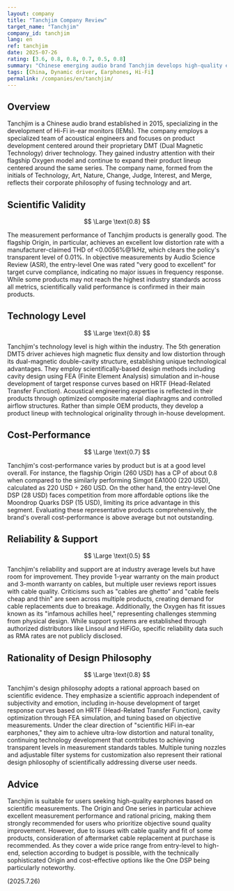 ```yaml
---
layout: company
title: "Tanchjim Company Review"
target_name: "Tanchjim"
company_id: tanchjim
lang: en
ref: tanchjim
date: 2025-07-26
rating: [3.6, 0.8, 0.8, 0.7, 0.5, 0.8]
summary: "Chinese emerging audio brand Tanchjim develops high-quality earphones with scientifically-based measurements using proprietary DMT technology. While technical level and design philosophy are excellent, reliability issues exist with cable quality."
tags: [China, Dynamic driver, Earphones, Hi-Fi]
permalink: /companies/en/tanchjim/
---
```

## Overview

Tanchjim is a Chinese audio brand established in 2015, specializing in the development of Hi-Fi in-ear monitors (IEMs). The company employs a specialized team of acoustical engineers and focuses on product development centered around their proprietary DMT (Dual Magnetic Technology) driver technology. They gained industry attention with their flagship Oxygen model and continue to expand their product lineup centered around the same series. The company name, formed from the initials of Technology, Art, Nature, Change, Judge, Interest, and Merge, reflects their corporate philosophy of fusing technology and art.

## Scientific Validity

$$ \Large \text{0.8} $$

The measurement performance of Tanchjim products is generally good. The flagship Origin, in particular, achieves an excellent low distortion rate with a manufacturer-claimed THD of <0.0056%@1kHz, which clears the policy's transparent level of 0.01%. In objective measurements by Audio Science Review (ASR), the entry-level One was rated "very good to excellent" for target curve compliance, indicating no major issues in frequency response. While some products may not reach the highest industry standards across all metrics, scientifically valid performance is confirmed in their main products.

## Technology Level

$$ \Large \text{0.8} $$

Tanchjim's technology level is high within the industry. The 5th generation DMT5 driver achieves high magnetic flux density and low distortion through its dual-magnetic double-cavity structure, establishing unique technological advantages. They employ scientifically-based design methods including cavity design using FEA (Finite Element Analysis) simulation and in-house development of target response curves based on HRTF (Head-Related Transfer Function). Acoustical engineering expertise is reflected in their products through optimized composite material diaphragms and controlled airflow structures. Rather than simple OEM products, they develop a product lineup with technological originality through in-house development.

## Cost-Performance

$$ \Large \text{0.7} $$

Tanchjim's cost-performance varies by product but is at a good level overall. For instance, the flagship Origin (260 USD) has a CP of about 0.8 when compared to the similarly performing Simgot EA1000 (220 USD), calculated as 220 USD ÷ 260 USD. On the other hand, the entry-level One DSP (28 USD) faces competition from more affordable options like the Moondrop Quarks DSP (15 USD), limiting its price advantage in this segment. Evaluating these representative products comprehensively, the brand's overall cost-performance is above average but not outstanding.

## Reliability & Support

$$ \Large \text{0.5} $$

Tanchjim's reliability and support are at industry average levels but have room for improvement. They provide 1-year warranty on the main product and 3-month warranty on cables, but multiple user reviews report issues with cable quality. Criticisms such as "cables are ghetto" and "cable feels cheap and thin" are seen across multiple products, creating demand for cable replacements due to breakage. Additionally, the Oxygen has fit issues known as its "infamous achilles heel," representing challenges stemming from physical design. While support systems are established through authorized distributors like Linsoul and HiFiGo, specific reliability data such as RMA rates are not publicly disclosed.

## Rationality of Design Philosophy

$$ \Large \text{0.8} $$

Tanchjim's design philosophy adopts a rational approach based on scientific evidence. They emphasize a scientific approach independent of subjectivity and emotion, including in-house development of target response curves based on HRTF (Head-Related Transfer Function), cavity optimization through FEA simulation, and tuning based on objective measurements. Under the clear direction of "scientific HiFi in-ear earphones," they aim to achieve ultra-low distortion and natural tonality, continuing technology development that contributes to achieving transparent levels in measurement standards tables. Multiple tuning nozzles and adjustable filter systems for customization also represent their rational design philosophy of scientifically addressing diverse user needs.

## Advice

Tanchjim is suitable for users seeking high-quality earphones based on scientific measurements. The Origin and One series in particular achieve excellent measurement performance and rational pricing, making them strongly recommended for users who prioritize objective sound quality improvement. However, due to issues with cable quality and fit of some products, consideration of aftermarket cable replacement at purchase is recommended. As they cover a wide price range from entry-level to high-end, selection according to budget is possible, with the technically sophisticated Origin and cost-effective options like the One DSP being particularly noteworthy.

(2025.7.26)
